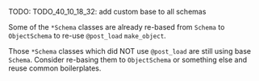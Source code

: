 
TODO: TODO_40_10_18_32: add custom base to all schemas

Some of the `*Schema` classes are already re-based from `Schema` to `ObjectSchema`
to re-use `@post_load` `make_object`.

Those `*Schema` classes which did NOT use `@post_load` are still using base `Schema`.
Consider re-basing them to `ObjectSchema` or something else and reuse common boilerplates.

